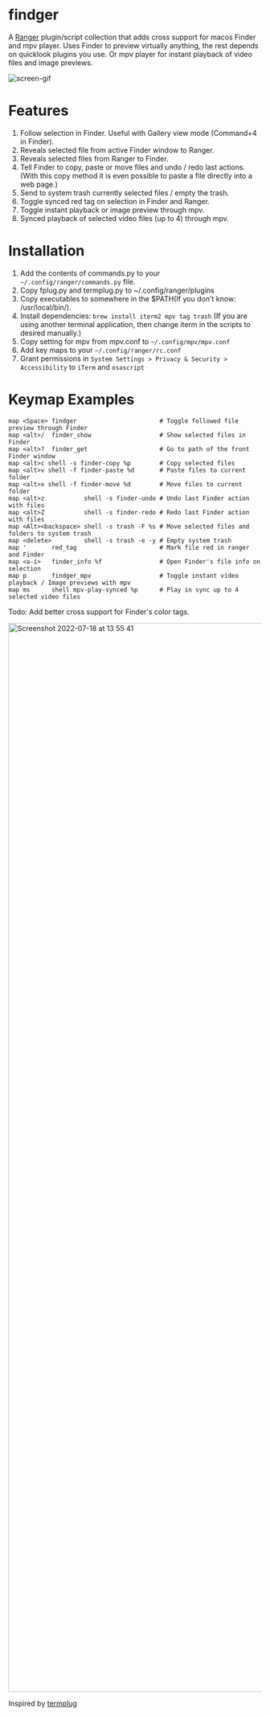 # findger

A [Ranger](https://github.com/ranger/ranger) plugin/script collection that adds cross support for macos Finder and mpv player.
Uses Finder to preview virtually anything, the rest depends on quicklook plugins you use. Or mpv player for instant playback of video files and image previews.

![screen-gif](./preview.gif)

# Features

  1. Follow selection in Finder. Useful with Gallery view mode (Command+4 in Finder).
  2. Reveals selected file from active Finder window to Ranger.
  3. Reveals selected files from Ranger to Finder.
  4. Tell Finder to copy, paste or move files and undo / redo last actions. 
     (With this copy method it is even possible to paste a file directly into a web page.)
  5. Send to system trash currently selected files / empty the trash.
  6. Toggle synced red tag on selection in Finder and Ranger.
  7. Toggle instant playback or image preview through mpv.
  8. Synced playback of selected video files (up to 4) through mpv.

# Installation

  1. Add the contents of commands.py to your `~/.config/ranger/commands.py` file.
  2. Copy fplug.py and termplug.py to ~/.config/ranger/plugins
  3. Copy executables to somewhere in the $PATH(If you don't know: /usr/local/bin/).
  4. Install dependencies: `brew install iterm2 mpv tag trash`
     (If you are using another terminal application, then change iterm in the scripts to desired manually.)
  5. Copy setting for mpv from mpv.conf to `~/.config/mpv/mpv.conf`
  6. Add key maps to your `~/.config/ranger/rc.conf`
  7. Grant permissions in `System Settings > Privacy & Security > Accessibility` to `iTerm` and `osascript`

# Keymap Examples

```
map <Space> findger                       # Toggle followed file preview through Finder
map <alt>/  finder_show                   # Show selected files in Finder
map <alt>?  finder_get                    # Go to path of the front Finder window
map <alt>c shell -s finder-copy %p        # Copy selected files
map <alt>v shell -f finder-paste %d       # Paste files to current folder
map <alt>x shell -f finder-move %d        # Move files to current folder
map <alt>z           shell -s finder-undo # Undo last Finder action with files
map <alt>Z           shell -s finder-redo # Redo last Finder action with files
map <Alt><backspace> shell -s trash -F %s # Move selected files and folders to system trash
map <delete>         shell -s trash -e -y # Empty system trash
map '       red_tag                       # Mark file red in ranger and Finder
map <a-i>   finder_info %f                # Open Finder's file info on selection
map p       findger_mpv                   # Toggle instant video playback / Image previews with mpv
map ms      shell mpv-play-synced %p      # Play in sync up to 4 selected video files
```

Todo: Add better cross support for Finder's color tags.

<img width="2128" alt="Screenshot 2022-07-18 at 13 55 41" src="https://user-images.githubusercontent.com/77557804/179497347-9f0ba654-f6dc-4c17-834d-77e5b5d670fd.png">

Inspired by [termplug](https://github.com/laktak/termplug)

